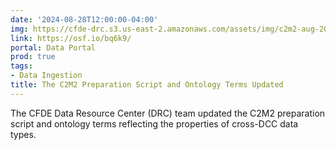 ```yaml
---
date: '2024-08-28T12:00:00-04:00'
img: https://cfde-drc.s3.us-east-2.amazonaws.com/assets/img/c2m2-aug-2024.png
link: https://osf.io/bq6k9/
portal: Data Portal
prod: true
tags:
- Data Ingestion
title: The C2M2 Preparation Script and Ontology Terms Updated
---
```

The CFDE Data Resource Center (DRC) team updated the C2M2 preparation script and ontology terms reflecting the properties of cross-DCC data types.